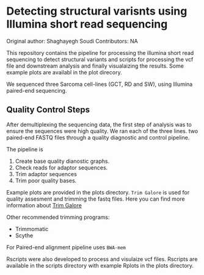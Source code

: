 # Detecting structural varisnts using Illumina short read sequencing

Original author: Shaghayegh Soudi
Contributors: NA

This repository contains the pipeline for processing the illumina short read sequencing to detect structural variants and scripts for processing the vcf file and downstream analysis and finally visualaizing the results. 
Some example plots are availabl in the plot direcory.

We sequenced three Sarcoma cell-lines (GCT, RD and SW), using Illumina paired-end sequencing.

## Quality Control Steps
After demultiplexing the sequencing data, the first step of analysis was to ensure the sequences were high quality. We ran each of the three lines. two paired-end FASTQ files through a quality diagnostic and control pipeline.

The pipeline is 
1. Create base quality dianostic graphs.
2. Check reads for adaptor sequences.
3. Trim adaptor sequences
4. Trim poor quality bases.

Example plots are provided in the plots directory.
```Trim Galore``` is used for quality assesment and trimming the fastq files.
Here you can find more information about [Trim Galore](https://github.com/FelixKrueger/TrimGalore) 

Other recommended trimming programs:
- Trimmomatic
- Scythe

For Paired-end alignment pipeline uses ```BWA-mem```

Rscripts were also developed to process and visulaize vcf files. Rscripts are available in the scripts directory with example Rplots in the plots directory. 
 
